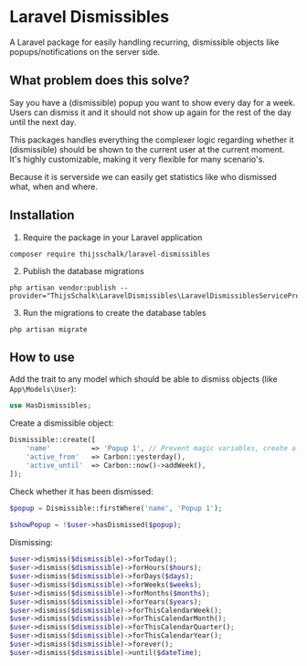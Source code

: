 # Laravel Dismissibles

A Laravel package for easily handling recurring, dismissible objects like popups/notifications on the server side.

## What problem does this solve?
Say you have a (dismissible) popup you want to show every day for a week. Users can dismiss it and it should not show up again for the rest of the day until the next day.

This packages handles everything the complexer logic regarding whether it (dismissible) should be shown to the current user at the current moment. It's highly customizable, making it very flexible for many scenario's.

Because it is serverside we can easily get statistics like who dismissed what, when and where.

## Installation
1. Require the package in your Laravel application
```shell
composer require thijsschalk/laravel-dismissibles
```
 
2. Publish the database migrations
```shell
php artisan vendor:publish --provider="ThijsSchalk\LaravelDismissibles\LaravelDismissiblesServiceProvider"
```

3. Run the migrations to create the database tables
```shell
php artisan migrate
```

## How to use
Add the trait to any model which should be able to dismiss objects (like `App\Models\User`):
```php
use HasDismissibles;
```

Create a dismissible object:
```php
Dismissible::create([
    'name'          => 'Popup 1', // Prevent magic variables, create a config and do something like: config('dismissibles.popup_one.name');
    'active_from'   => Carbon::yesterday(),
    'active_until'  => Carbon::now()->addWeek(),
]);
```

Check whether it has been dismissed:
```php
$popup = Dismissible::firstWhere('name', 'Popup 1');
    
$showPopup = !$user->hasDismissed($popup);
```

Dismissing:
```php
$user->dismiss($dismissible)->forToday();
$user->dismiss($dismissible)->forHours($hours);
$user->dismiss($dismissible)->forDays($days);
$user->dismiss($dismissible)->forWeeks($weeks);
$user->dismiss($dismissible)->forMonths($months);
$user->dismiss($dismissible)->forYears($years);
$user->dismiss($dismissible)->forThisCalendarWeek();
$user->dismiss($dismissible)->forThisCalendarMonth();
$user->dismiss($dismissible)->forThisCalendarQuarter();
$user->dismiss($dismissible)->forThisCalendarYear();
$user->dismiss($dismissible)->forever();
$user->dismiss($dismissible)->until($dateTime);
```
